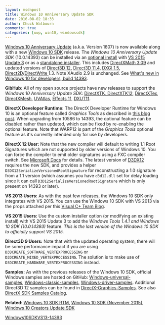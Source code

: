 ```yaml
---
layout: msdnpost
title: Windows 10 Anniversary Update SDK
date: 2016-08-02 18:33
author: Chuck Walbourn
comments: true
categories: [uwp, win10, windowssdk]
---
```

<a href="https://blogs.windows.com/windowsexperience/2016/08/02/how-to-get-the-windows-10-anniversary-update/">Windows 10 Anniversary Update</a> (a.k.a. Version 1607) is now available along with a new <a href="https://blogs.windows.com/buildingapps/2016/08/02/windows-10-anniversary-update-sdk-14393/">Windows 10 SDK</a> release. The <em>Windows 10 Anniversary Update SDK</em> (10.0.14393) can be installed via an <a href="https://devblogs.microsoft.com/cppblog/developing-for-windows-10-with-visual-c-2015/">optional install</a> with <a href="https://walbourn.github.io/visual-studio-2015-update-3/">VS 2015 Update 3</a> or as a <a href="https://go.microsoft.com/fwlink/p/?LinkID=822845">standalone installer</a>. This includes <a href="https://walbourn.github.io/directxmath-3-09/">DirectXMath 3.09</a> and updated versions of <a href="https://docs.microsoft.com/en-us/windows/desktop/direct3d12/new-releases">Direct3D 12</a>, <a href="https://docs.microsoft.com/en-us/windows/desktop/direct3d11/direct3d-11-4-features">Direct3D 11.4</a>, <a href="https://docs.microsoft.com/en-us/windows/desktop/direct3ddxgi/dxgi-1-5-improvements">DXGI 1.5</a>, <a href="https://docs.microsoft.com/en-us/windows/desktop/Direct2D/what-s-new-in-direct2d-for-windows-8-consumer-preview">Direct2D</a>/<a href="https://docs.microsoft.com/en-us/windows/desktop/DirectWrite/what-s-new-in-directwrite-for-windows-8-consumer-preview">DirectWrite </a>1.3. Note XAudio 2.9 is unchanged. See <a href="https://docs.microsoft.com/en-us/windows/uwp/whats-new/windows-10-build-14393">What's new in Windows 10 for developers, build 14393</a>.
<!--more-->

<strong>GibHub:</strong> All of my open source projects have new releases to support the <em>Windows 10 Anniversary Update SDK</em>: <a href="http://go.microsoft.com/fwlink/?LinkId=248929">DirectXTK</a>,<a href="http://go.microsoft.com/fwlink/?LinkID=615561"> DirectXTK12</a>, <a href="http://go.microsoft.com/fwlink/?LinkId=248926">DirectXTex</a>, <a href="http://go.microsoft.com/fwlink/?LinkID=324981">DirectXMesh</a>, <a href="http://go.microsoft.com/fwlink/?LinkID=512686">UVAtlas</a>, <a href="http://go.microsoft.com/fwlink/?LinkId=271568">Effects 11</a>, <a href="http://go.microsoft.com/fwlink/?LinkId=320437">DXUT11</a>.

<strong>DirectX Developer Runtime:</strong> The DirectX Developer Runtime for Windows 10 is an optional feature called <em>Graphics Tools</em> as described in <a href="https://devblogs.microsoft.com/cppblog/visual-studio-2015-and-graphics-tools-for-windows-10/">this blog post</a>. When upgrading from 10586 to 14393, the optional feature can be disabled rather than updated, which can be fixed by re-enabling the optional feature. Note that WARP12 is part of the <em>Graphics Tools</em> optional feature as it's currently intended only for use by developers.

<strong>DirectX 12 User:</strong> Note that the new compiler will default to writing 1.1 Root Signatures which are not supported by older versions of Windows 10. You can force the compiler to emit older signatures using a FXC compiler switch. See <a href="https://docs.microsoft.com/en-us/windows/desktop/direct3d12/root-signature-version-1-1">Microsoft Docs</a> for details. The latest version of <a href="https://github.com/Microsoft/DirectX-Graphics-Samples/blob/master/Templates/DirectX12App/Common/d3dx12.h">D3DX12</a> requires the new SDK, and provides a helper <code>D3DX12SerializeVersionedRootSignature</code> for reconstructing a 1.0 signature from a 1.1 version (which assumes you have <code>d3d12.dll</code> set for delay loading since it can call <code>D3D12SerializeVersionedRootSignature</code> which is only present on 14393 or later).

<strong>VS 2013 Users:</strong> As with the past few releases, the Windows 10 SDK only integrates with VS 2015. You can use the Windows 10 SDK with VS 2013 via the props attached per this <a href="https://devblogs.microsoft.com/cppblog/using-the-windows-8-sdk-with-visual-studio-2010-configuring-multiple-projects">Visual C+ Team Blog</a>.

<strong>VS 2015 Users:</strong> <strong></strong>Use the custom installer option (or modifying an existing install) with VS 2015 Update 3 to add the <em>Windows Tools 1.4.1 and Windows 10 SDK (10.0.14393) </em>feature. <em>This is the last version of the Windows 10 SDK to officially support VS 2015.</em>

<strong>Direct3D 9 Users:</strong> Note that with the updated operating system, there will be some performance impact if you are using <code>D3DCREATE_SOFTWARE_VERTEXPROCESSING</code> or <code>D3DCREATE_MIXED_VERTEXPROCESSING</code>. The solution is to make use of <code>D3DCREATE_HARDWARE_VERTEXPROCESSING</code> instead.

<strong>Samples:</strong> As with the previous releases of the Windows 10 SDK, official Windows samples are hosted on GitHub: <a href="https://github.com/Microsoft/Windows-universal-samples">Windows-universal-samples</a>, <a href="https://github.com/Microsoft/Windows-classic-samples">Windows-classic-samples</a>, <a href="https://github.com/Microsoft/Windows-driver-samples">Windows-driver-samples</a>. Additional Direct3D 12 samples can be found in <a href="https://github.com/Microsoft/DirectX-Graphics-Samples">DirectX-Graphics-Samples</a>. See also <a href="https://walbourn.github.io/directx-sdk-samples-catalog/">DirectX SDK Samples Catalog</a>.

<strong>Related: </strong><a href="https://walbourn.github.io/windows-10-sdk-rtm/">Windows 10 SDK RTM</a>, <a href="https://walbourn.github.io/windows-10-sdk-november-2015/">Windows 10 SDK (November 2015)</a>, <a href="https://walbourn.github.io/windows-10-creators-update-sdk/">Windows 10 Creators Update SDK</a>

<a href="https://walbourn.github.io/download/Windows10SDKVS13-14393.zip">Windows10SDKVS13-14393</a>
